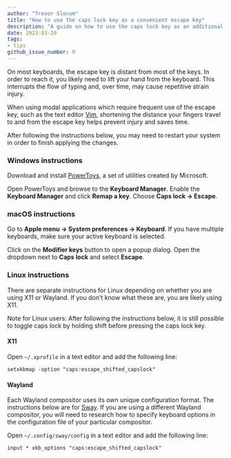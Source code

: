 ```yaml
---
author: "Trevor Slocum"
title: "How to use the caps lock key as a convenient escape key"
description: "A guide on how to use the caps lock key as an additional escape key."
date: 2023-03-29
tags:
- tips
github_issue_number: 0
---
```


<!-- TODO photo -->

On most keyboards, the escape key is distant from most of the keys. In order to
reach it, you likely need to lift your hand from the keyboard. This interrupts
the flow of typing and, over time, may cause repetitive strain injury.

When using modal applications which require frequent use of the escape key, such
as the text editor [Vim](https://www.vim.org), shortening the distance your
fingers travel to and from the escape key helps prevent injury and saves time.

After following the instructions below, you may need to restart your system in
order to finish applying the changes.

### Windows instructions

Download and install [PowerToys](https://github.com/microsoft/PowerToys/releases),
a set of utilities created by Microsoft.

Open PowerToys and browse to the **Keyboard Manager**. Enable the **Keyboard Manager**
and click **Remap a key**.  Choose **Caps lock -> Escape**.

### macOS instructions

Go to **Apple menu -> System preferences -> Keyboard**.  If you have multiple
keyboards, make sure your active keyboard is selected.

Click on the **Modifier keys** button to open a popup dialog.  Open the dropdown
next to **Caps lock** and select **Escape**.

### Linux instructions

There are separate instructions for Linux depending on whether you are using X11
or Wayland.  If you don't know what these are, you are likely using X11.

Note for Linux users: After following the instructions below, it is still
possible to toggle caps lock by holding shift before pressing the caps lock key.

#### X11

Open `~/.xprofile` in a text editor and add the following line:

```
setxkbmap -option "caps:escape_shifted_capslock"
```

#### Wayland

Each Wayland compositor uses its own unique configuration format. The
instructions below are for [Sway](https://swaywm.org). If you are using a
different Wayland compositor, you will need to research how to specify keyboard
options in the configuration file of your particular compositor.

Open `~/.config/sway/config` in a text editor and add the following line:

```
input * xkb_options "caps:escape_shifted_capslock"
```
